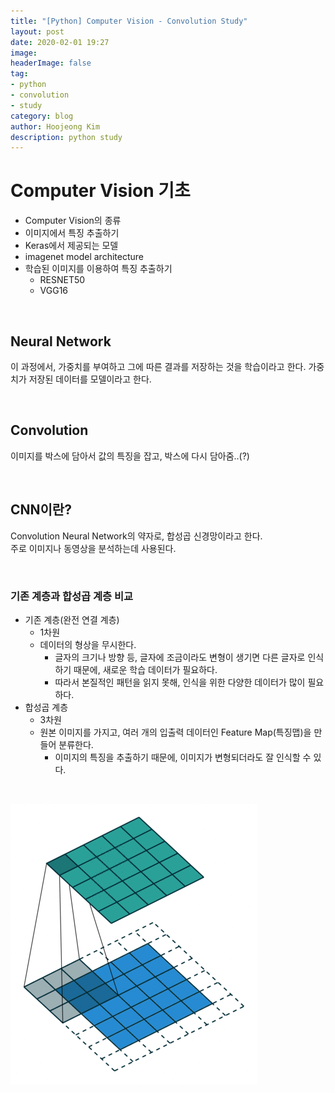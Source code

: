 ```yaml
---
title: "[Python] Computer Vision - Convolution Study"
layout: post
date: 2020-02-01 19:27
image: 
headerImage: false
tag:
- python
- convolution
- study
category: blog
author: Hoojeong Kim
description: python study
---
```

# Computer Vision 기초

- Computer Vision의 종류
- 이미지에서 특징 추출하기
- Keras에서 제공되는 모델
- imagenet model architecture
- 학습된 이미지를 이용하여 특징 추출하기
  - RESNET50
  - VGG16

<br>

## Neural Network  
이 과정에서, 가중치를 부여하고 그에 따른 결과를 저장하는 것을 학습이라고 한다.
가중치가 저장된 데이터를 모델이라고 한다.

<br>

## Convolution
이미지를 박스에 담아서 값의 특징을 잡고, 박스에 다시 담아줌..(?)  

<br>

## CNN이란?
  Convolution Neural Network의 약자로, 합성곱 신경망이라고 한다.  
   주로 이미지나 동영상을 분석하는데 사용된다.

<br>

### __기존 계층과 합성곱 계층 비교__
 - 기존 계층(완전 연결 계층)
   - 1차원
   - 데이터의 형상을 무시한다.  
      - 글자의 크기나 방향 등, 글자에 조금이라도 변형이 생기면 다른 글자로 인식하기 때문에, 새로운 학습 데이터가 필요하다.  
      - 따라서 본질적인 패턴을 읽지 못해, 인식을 위한 다양한 데이터가 많이 필요하다.
 - 합성곱 계층
   - 3차원
   - 원본 이미지를 가지고, 여러 개의 입출력 데이터인 Feature Map(특징맵)을 만들어 분류한다. 
      - 이미지의 특징을 추출하기 때문에, 이미지가 변형되더라도 잘 인식할 수 있다.
<br>

![image](../assets/post_source/convolution.gif)
